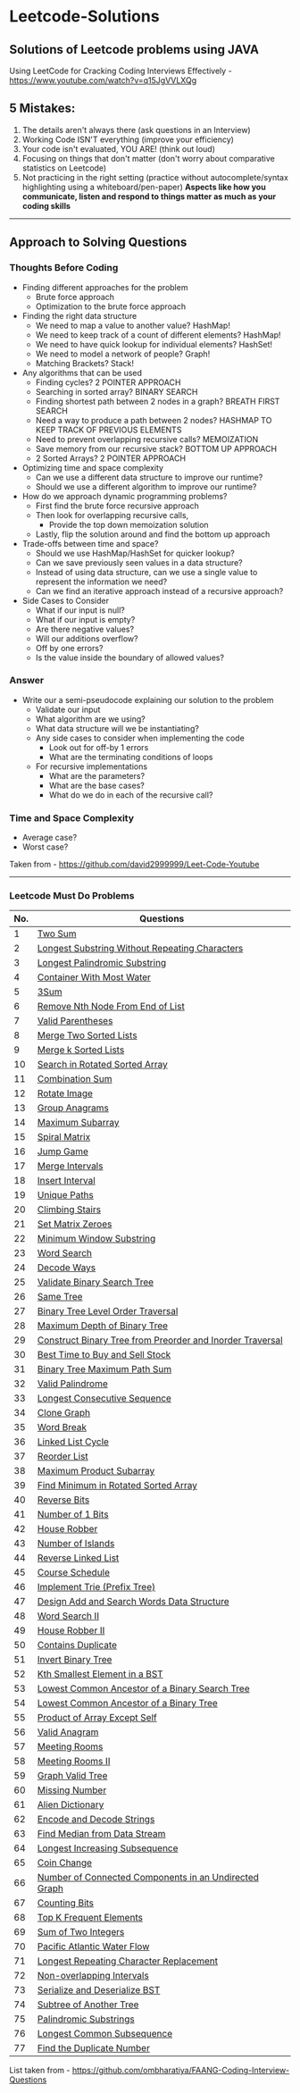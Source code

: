 # Leetcode-Solutions
Solutions of Leetcode problems using JAVA
----------------------------------------------------------------------------------------------

Using LeetCode for Cracking Coding Interviews Effectively - https://www.youtube.com/watch?v=q15JgVVLXQg

## 5 Mistakes:
1. The details aren't always there (ask questions in an Interview)
2. Working Code ISN'T everything (improve your efficiency)
3. Your code isn't evaluated, YOU ARE! (think out loud)
4. Focusing on things that don't matter (don't worry about comparative statistics on Leetcode)
5. Not practicing in the right setting (practice without autocomplete/syntax highlighting using a whiteboard/pen-paper)
**Aspects like how you communicate, listen and respond to things matter as much as your coding skills**

----------------------------------------------------------------------------------------------------
## Approach to Solving Questions
### Thoughts Before Coding
* Finding different approaches for the problem
    * Brute force approach
    * Optimization to the brute force approach
* Finding the right data structure
    * We need to map a value to another value? HashMap!
    * We need to keep track of a count of different elements? HashMap!
    * We need to have quick lookup for individual elements? HashSet!
    * We need to model a network of people? Graph!
    * Matching Brackets? Stack!
* Any algorithms that can be used
    * Finding cycles? 2 POINTER APPROACH
    * Searching in sorted array? BINARY SEARCH
    * Finding shortest path between 2 nodes in a graph? BREATH FIRST SEARCH
    * Need a way to produce a path between 2 nodes? HASHMAP TO KEEP TRACK OF PREVIOUS ELEMENTS
    * Need to prevent overlapping recursive calls? MEMOIZATION
    * Save memory from our recursive stack? BOTTOM UP APPROACH
    * 2 Sorted Arrays? 2 POINTER APPROACH
* Optimizing time and space complexity
    * Can we use a different data structure to improve our runtime?
    * Should we use a different algorithm to improve our runtime?
* How do we approach dynamic programming problems?
    * First find the brute force recursive approach
    * Then look for overlapping recursive calls, 
        * Provide the top down memoization solution
    * Lastly, flip the solution around and find the bottom up approach
* Trade-offs between time and space?
    * Should we use HashMap/HashSet for quicker lookup?
    * Can we save previously seen values in a data structure?
    * Instead of using data structure, can we use a single value to represent the information we need?
    * Can we find an iterative approach instead of a recursive approach?
* Side Cases to Consider
   * What if our input is null?
   * What if our input is empty?
   * Are there negative values?
   * Will our additions overflow?
   * Off by one errors?
   * Is the value inside the boundary of allowed values?

### Answer
- Write our a semi-pseudocode explaining our solution to the problem
    - Validate our input   
    - What algorithm are we using?
    - What data structure will we be instantiating?
    - Any side cases to consider when implementing the code
        - Look out for off-by 1 errors
        - What are the terminating conditions of loops
    - For recursive implementations
        - What are the parameters?
        - What are the base cases?
        - What do we do in each of the recursive call?
        
### Time and Space Complexity
- Average case?
- Worst case?    

Taken from - https://github.com/david2999999/Leet-Code-Youtube
____________________________________________________________



### Leetcode Must Do Problems
| No. | Questions |
| --- | --------- |
|1  | [Two Sum](https://leetcode.com/problems/two-sum) |
|2  | [Longest Substring Without Repeating Characters](https://leetcode.com/problems/longest-substring-without-repeating-characters) |
|3  | [Longest Palindromic Substring](https://leetcode.com/problems/longest-palindromic-substring) |
|4  | [Container With Most Water](https://leetcode.com/problems/container-with-most-water) |
|5  | [3Sum](https://leetcode.com/problems/3sum) |
|6  | [Remove Nth Node From End of List](https://leetcode.com/problems/remove-nth-node-from-end-of-list) |
|7  | [Valid Parentheses](https://leetcode.com/problems/valid-parentheses) |
|8  | [Merge Two Sorted Lists](https://leetcode.com/problems/merge-two-sorted-lists) |
|9  | [Merge k Sorted Lists](https://leetcode.com/problems/merge-k-sorted-lists) |
|10  | [Search in Rotated Sorted Array](https://leetcode.com/problems/search-in-rotated-sorted-array) |
|11  | [Combination Sum](https://leetcode.com/problems/combination-sum) |
|12  | [Rotate Image](https://leetcode.com/problems/rotate-image) |
|13  | [Group Anagrams](https://leetcode.com/problems/group-anagrams) |
|14  | [Maximum Subarray](https://leetcode.com/problems/maximum-subarray) |
|15  | [Spiral Matrix](https://leetcode.com/problems/spiral-matrix) |
|16  | [Jump Game](https://leetcode.com/problems/jump-game) |
|17  | [Merge Intervals](https://leetcode.com/problems/merge-intervals) |
|18  | [Insert Interval](https://leetcode.com/problems/insert-interval) |
|19  | [Unique Paths](https://leetcode.com/problems/unique-paths) |
|20  | [Climbing Stairs](https://leetcode.com/problems/climbing-stairs) |
|21  | [Set Matrix Zeroes](https://leetcode.com/problems/set-matrix-zeroes) |
|22  | [Minimum Window Substring](https://leetcode.com/problems/minimum-window-substring) |
|23  | [Word Search](https://leetcode.com/problems/word-search) |
|24  | [Decode Ways](https://leetcode.com/problems/decode-ways) |
|25  | [Validate Binary Search Tree](https://leetcode.com/problems/validate-binary-search-tree) |
|26  | [Same Tree](https://leetcode.com/problems/same-tree) |
|27  | [Binary Tree Level Order Traversal](https://leetcode.com/problems/binary-tree-level-order-traversal) |
|28  | [Maximum Depth of Binary Tree](https://leetcode.com/problems/maximum-depth-of-binary-tree) |
|29  | [Construct Binary Tree from Preorder and Inorder Traversal](https://leetcode.com/problems/construct-binary-tree-from-preorder-and-inorder-traversal) |
|30  | [Best Time to Buy and Sell Stock](https://leetcode.com/problems/best-time-to-buy-and-sell-stock) |
|31  | [Binary Tree Maximum Path Sum](https://leetcode.com/problems/binary-tree-maximum-path-sum) |
|32  | [Valid Palindrome](https://leetcode.com/problems/valid-palindrome) |
|33  | [Longest Consecutive Sequence](https://leetcode.com/problems/longest-consecutive-sequence) |
|34  | [Clone Graph](https://leetcode.com/problems/clone-graph) |
|35  | [Word Break](https://leetcode.com/problems/word-break) |
|36  | [Linked List Cycle](https://leetcode.com/problems/linked-list-cycle) |
|37  | [Reorder List](https://leetcode.com/problems/reorder-list) |
|38  | [Maximum Product Subarray](https://leetcode.com/problems/maximum-product-subarray) |
|39  | [Find Minimum in Rotated Sorted Array](https://leetcode.com/problems/find-minimum-in-rotated-sorted-array) |
|40  | [Reverse Bits](https://leetcode.com/problems/reverse-bits) |
|41  | [Number of 1 Bits](https://leetcode.com/problems/number-of-1-bits) |
|42  | [House Robber](https://leetcode.com/problems/house-robber) |
|43  | [Number of Islands](https://leetcode.com/problems/number-of-islands) |
|44  | [Reverse Linked List](https://leetcode.com/problems/reverse-linked-list) |
|45  | [Course Schedule](https://leetcode.com/problems/course-schedule) |
|46  | [Implement Trie (Prefix Tree)](https://leetcode.com/problems/implement-trie-prefix-tree) |
|47  | [Design Add and Search Words Data Structure](https://leetcode.com/problems/design-add-and-search-words-data-structure) |
|48  | [Word Search II](https://leetcode.com/problems/word-search-ii) |
|49  | [House Robber II](https://leetcode.com/problems/house-robber-ii) |
|50  | [Contains Duplicate](https://leetcode.com/problems/contains-duplicate) |
|51  | [Invert Binary Tree](https://leetcode.com/problems/invert-binary-tree) |
|52  | [Kth Smallest Element in a BST](https://leetcode.com/problems/kth-smallest-element-in-a-bst) |
|53  | [Lowest Common Ancestor of a Binary Search Tree](https://leetcode.com/problems/lowest-common-ancestor-of-a-binary-search-tree) |
|54  | [Lowest Common Ancestor of a Binary Tree](https://leetcode.com/problems/lowest-common-ancestor-of-a-binary-tree) |
|55  | [Product of Array Except Self](https://leetcode.com/problems/product-of-array-except-self) |
|56  | [Valid Anagram](https://leetcode.com/problems/valid-anagram) |
|57  | [Meeting Rooms](https://leetcode.com/problems/meeting-rooms) |
|58  | [Meeting Rooms II](https://leetcode.com/problems/meeting-rooms-ii) |
|59  | [Graph Valid Tree](https://leetcode.com/problems/graph-valid-tree) |
|60  | [Missing Number](https://leetcode.com/problems/missing-number) |
|61  | [Alien Dictionary](https://leetcode.com/problems/alien-dictionary) |
|62  | [Encode and Decode Strings](https://leetcode.com/problems/encode-and-decode-strings) |
|63  | [Find Median from Data Stream](https://leetcode.com/problems/find-median-from-data-stream) |
|64  | [Longest Increasing Subsequence](https://leetcode.com/problems/longest-increasing-subsequence) |
|65  | [Coin Change](https://leetcode.com/problems/coin-change) |
|66  | [Number of Connected Components in an Undirected Graph](https://leetcode.com/problems/number-of-connected-components-in-an-undirected-graph) |
|67  | [Counting Bits](https://leetcode.com/problems/counting-bits) |
|68  | [Top K Frequent Elements](https://leetcode.com/problems/top-k-frequent-elements) |
|69  | [Sum of Two Integers](https://leetcode.com/problems/sum-of-two-integers) |
|70  | [Pacific Atlantic Water Flow](https://leetcode.com/problems/pacific-atlantic-water-flow) |
|71  | [Longest Repeating Character Replacement](https://leetcode.com/problems/longest-repeating-character-replacement) |
|72  | [Non-overlapping Intervals](https://leetcode.com/problems/non-overlapping-intervals) |
|73  | [Serialize and Deserialize BST](https://leetcode.com/problems/serialize-and-deserialize-bst) |
|74  | [Subtree of Another Tree](https://leetcode.com/problems/subtree-of-another-tree) |
|75  | [Palindromic Substrings](https://leetcode.com/problems/palindromic-substrings) |
|76  | [Longest Common Subsequence](https://leetcode.com/problems/longest-common-subsequence) |
|77  | [Find the Duplicate Number](https://leetcode.com/problems/find-the-duplicate-number/) |

List taken from - https://github.com/ombharatiya/FAANG-Coding-Interview-Questions 

